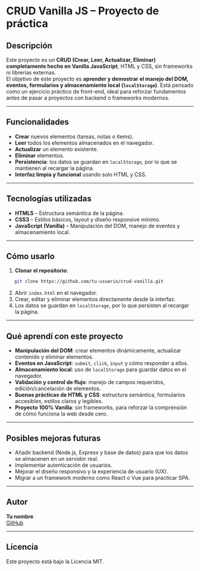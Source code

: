 # CRUD Vanilla JS – Proyecto de práctica

## Descripción

Este proyecto es un **CRUD (Crear, Leer, Actualizar, Eliminar) completamente hecho en Vanilla JavaScript**, HTML y CSS, sin frameworks ni librerías externas.  
El objetivo de este proyecto es **aprender y demostrar el manejo del DOM, eventos, formularios y almacenamiento local (`localStorage`)**. Está pensado como un ejercicio práctico de front-end, ideal para reforzar fundamentos antes de pasar a proyectos con backend o frameworks modernos.

---

## Funcionalidades

- **Crear** nuevos elementos (tareas, notas o ítems).
- **Leer** todos los elementos almacenados en el navegador.
- **Actualizar** un elemento existente.
- **Eliminar** elementos.
- **Persistencia**: los datos se guardan en `localStorage`, por lo que se mantienen al recargar la página.
- **Interfaz limpia y funcional** usando solo HTML y CSS.

---

## Tecnologías utilizadas

- **HTML5** – Estructura semántica de la página.
- **CSS3** – Estilos básicos, layout y diseño responsive mínimo.
- **JavaScript (Vanilla)** – Manipulación del DOM, manejo de eventos y almacenamiento local.

---

## Cómo usarlo

1. **Clonar el repositorio**:

```bash
   git clone https://github.com/tu-usuario/crud-vanilla.git
```

2. Abrir `index.html` en el navegador.
3. Crear, editar y eliminar elementos directamente desde la interfaz.
4. Los datos se guardan en `localStorage`, por lo que persisten al recargar la página.

---

## Qué aprendí con este proyecto

- **Manipulación del DOM**: crear elementos dinámicamente, actualizar contenido y eliminar elementos.
- **Eventos en JavaScript**: `submit`, `click`, `input` y cómo responder a ellos.
- **Almacenamiento local**: uso de `localStorage` para guardar datos en el navegador.
- **Validación y control de flujo**: manejo de campos requeridos, edición/cancelación de elementos.
- **Buenas prácticas de HTML y CSS**: estructura semántica, formularios accesibles, estilos claros y legibles.
- **Proyecto 100% Vanilla**: sin frameworks, para reforzar la comprensión de cómo funciona la web desde cero.

---

## Posibles mejoras futuras

- Añadir backend (Node.js, Express y base de datos) para que los datos se almacenen en un servidor real.
- Implementar autenticación de usuarios.
- Mejorar el diseño responsivo y la experiencia de usuario (UX).
- Migrar a un framework moderno como React o Vue para practicar SPA.

---

## Autor

**Tu nombre**  
[GitHub](https://github.com/scpzlx)

---

## Licencia

Este proyecto está bajo la Licencia MIT.
